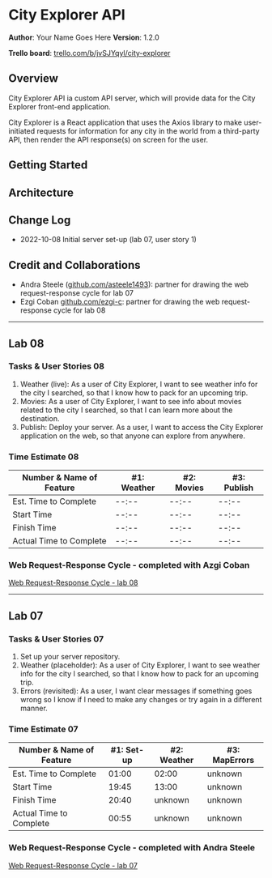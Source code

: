 # City Explorer API

**Author**: Your Name Goes Here
**Version**: 1.2.0

**Trello board**: [trello.com/b/jvSJYqyl/city-explorer](https://trello.com/b/jvSJYqyl/city-explorer)

## Overview

City Explorer API ia custom API server, which will provide data for the City Explorer front-end application.

City Explorer is a React application that uses the Axios library to make user-initiated requests for information for any city in the world from a third-party API, then render the API response(s) on screen for the user.

## Getting Started
<!-- What are the steps that a user must take in order to build this app on their own machine and get it running? -->

## Architecture
<!-- Provide a detailed description of the application design. What technologies (languages, libraries, etc) you're using, and any other relevant design information. -->

## Change Log

- 2022-10-08 Initial server set-up (lab 07, user story 1)

## Credit and Collaborations

- Andra Steele ([github.com/asteele1493](https://github.com/asteele1493)): partner for drawing the web request-response cycle for lab 07
- Ezgi Coban [github.com/ezgi-c](https://github.com/ezgi-c): partner for drawing the web request-response cycle for lab 08

---

## Lab 08

### Tasks & User Stories 08

1. Weather (live): As a user of City Explorer, I want to see weather info for the city I searched, so that I know how to pack for an upcoming trip.
2. Movies: As a user of City Explorer, I want to see info about movies related to the city I searched, so that I can learn more about the destination.
3. Publish: Deploy your server. As a user, I want to access the City Explorer application on the web, so that anyone can explore from anywhere.

### Time Estimate 08

| Number & Name of Feature | #1: Weather | #2: Movies | #3: Publish |
|--------------------------|------------|-------------|---------------|
| Est. Time to Complete    | --:-- | --:-- | --:-- |
| Start Time               | --:-- | --:-- | --:-- |
| Finish Time              | --:-- | --:-- | --:-- |
| Actual Time to Complete  | --:-- | --:-- | --:-- |

### Web Request-Response Cycle - completed with Azgi Coban

[Web Request-Response Cycle - lab 08](/public/images/request-response-lab08.jpg "Web Request-Response Cycle")

---

## Lab 07

### Tasks & User Stories 07

1. Set up your server repository.
2. Weather (placeholder): As a user of City Explorer, I want to see weather info for the city I searched, so that I know how to pack for an upcoming trip.
3. Errors (revisited): As a user, I want clear messages if something goes wrong so I know if I need to make any changes or try again in a different manner.

### Time Estimate 07

| Number & Name of Feature | #1: Set-up | #2: Weather | #3: MapErrors |
|--------------------------|------------|-------------|---------------|
| Est. Time to Complete    | 01:00 | 02:00 | unknown |
| Start Time               | 19:45 | 13:00 | unknown |
| Finish Time              | 20:40 | unknown | unknown |
| Actual Time to Complete  | 00:55 | unknown | unknown |

### Web Request-Response Cycle - completed with Andra Steele

[Web Request-Response Cycle - lab 07](/public/images/request-response-lab07.jpg "Web Request-Response Cycle")

